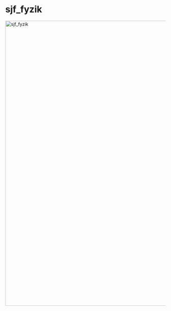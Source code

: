# sjf_fyzik

<img width="896" alt="sjf_fyzik" src="https://github.com/simohnf/sjf_fyzik/assets/12850558/abb61cb9-7d4b-4332-a45f-b3cd44b79821">

